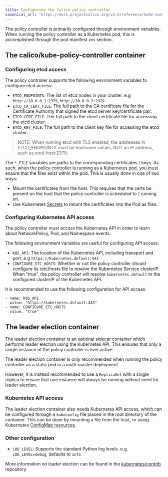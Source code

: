 ```yaml
---
title: Configuring the Calico policy controller
canonical_url: 'https://docs.projectcalico.org/v3.5/reference/kube-controllers/configuration'
---
```


The policy controller is primarily configured through environment variables.  When running
the policy controller as a Kubernetes pod, this is accomplished through the pod manifest `env`
section.

## The calico/kube-policy-controller container

### Configuring etcd access 

The policy controller supports the following environment variables to configure 
etcd access:

* `ETCD_ENDPOINTS`: The list of etcd nodes in your cluster. e.g `http://10.0.0.1:2379,http://10.0.0.2:2379`
* `ETCD_CA_CERT_FILE`: The full path to the CA certificate file for the Certificate Authority that signed the etcd server key/certificate pair.
* `ETCD_CERT_FILE`: The full path to the client certificate file for accessing the etcd cluster.
* `ETCD_KEY_FILE`: The full path to the client key file for accessing the etcd cluster.

> NOTE: When running etcd with TLS enabled, the addresses in ETCD_ENDPOINTS must be hostname values, NOT an IP address, such as etcd-host:2379.

The `*_FILE` variables are _paths_ to the corresponding certificates / keys.  As such, when the policy controller is running as a Kubernetes pod, you
must ensure that the files exist within the pod.  This is usually done in one of two ways:

* Mount the certificates from the host.  This requires that the certs be present on the host that the policy controller is scheduled to / running on.
* Use Kubernetes [Secrets](http://kubernetes.io/docs/user-guide/secrets/) to mount the certificates into the Pod as files.

### Configuring Kubernetes API access

The policy controller must access the Kubernetes API in order to learn about NetworkPolicy, Pod, and Namespace events.

The following environment variables are useful for configuring API access:

* `K8S_API`: The location of the Kubernetes API, including transport and port. e.g `https://kubernetes.default:443`
* `CONFIGURE_ETC_HOSTS`: Whether or not the policy controller should configure its /etc/hosts file to resolve the Kubernetes Service clusterIP.  When "true", the policy controller will resolve `kubernetes.default` to the configured clusterIP of the Kubernetes API.

It is recommended to use the following configuration for API access:

```
- name: K8S_API
  value: "https://kubernetes.default:443"
- name: CONFIGURE_ETC_HOSTS
  value: "true"
```

## The leader election container

The leader election container is an optional sidecar container which performs leader election using the Kubernetes API.
This ensures that only a single instance of the policy controller is ever active.  

The leader election container is only recommended when running the policy controller as a static pod in a multi-master deployment. 

However, it is instead recommended to use a `ReplicaSet` with a single replica to ensure that one instance
will always be running without need for leader election.

### Kubernetes API access

The leader election container also needs Kubernetes API access, which can be configured through a `kubeconfig` file placed in 
the root directory of the container. This can be done by mounting a file from the host, or using Kubernetes [ConfigMap resources](https://kubernetes.io/docs/tasks/configure-pod-container/configure-pod-configmap/).

### Other configuration

* `LOG_LEVEL`: Supports the standard Python log levels. e.g. `LOG_LEVEL=debug`, defaults to `info`

More information on leader election can be found in the [kubernetes/contrib](https://github.com/kubernetes/contrib/tree/master/election#simple-leader-election-with-kubernetes-and-docker) repository.
